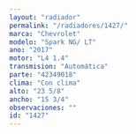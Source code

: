 ```yaml
---
layout: "radiador"
permalink: "/radiadores/1427/"
marca: "Chevrolet"
modelo: "Spark NG/ LT"
ano: "2017"
motor: "L4 1.4"
transmision: "Automática"
parte: "42349018"
clima: "Con clima"
alto: "23 5/8"
ancho: "15 3/4"
observaciones: ""
id: "1427"
---
```


